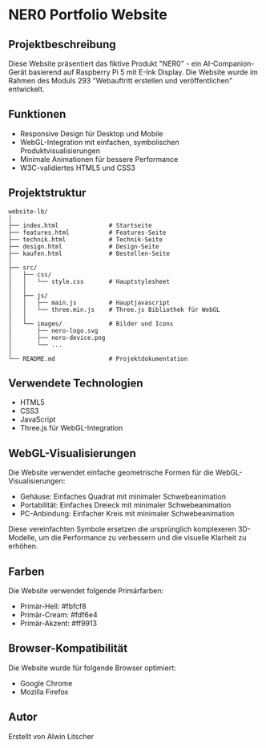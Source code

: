 # NER0 Portfolio Website

## Projektbeschreibung

Diese Website präsentiert das fiktive Produkt "NER0" - ein AI-Companion-Gerät basierend auf Raspberry Pi 5 mit E-Ink Display. Die Website wurde im Rahmen des Moduls 293 "Webauftritt erstellen und veröffentlichen" entwickelt.

## Funktionen

- Responsive Design für Desktop und Mobile
- WebGL-Integration mit einfachen, symbolischen Produktvisualisierungen
- Minimale Animationen für bessere Performance
- W3C-validiertes HTML5 und CSS3

## Projektstruktur

```
website-lb/
│
├── index.html              # Startseite
├── features.html           # Features-Seite
├── technik.html            # Technik-Seite
├── design.html             # Design-Seite
├── kaufen.html             # Bestellen-Seite
│
├── src/
│   ├── css/
│   │   └── style.css       # Hauptstylesheet
│   │
│   ├── js/
│   │   ├── main.js         # Hauptjavascript
│   │   └── three.min.js    # Three.js Bibliothek für WebGL
│   │
│   └── images/             # Bilder und Icons
│       ├── nero-logo.svg
│       ├── nero-device.png
│       └── ...
│
└── README.md               # Projektdokumentation
```

## Verwendete Technologien

- HTML5
- CSS3
- JavaScript
- Three.js für WebGL-Integration

## WebGL-Visualisierungen

Die Website verwendet einfache geometrische Formen für die WebGL-Visualisierungen:
- Gehäuse: Einfaches Quadrat mit minimaler Schwebeanimation
- Portabilität: Einfaches Dreieck mit minimaler Schwebeanimation
- PC-Anbindung: Einfacher Kreis mit minimaler Schwebeanimation

Diese vereinfachten Symbole ersetzen die ursprünglich komplexeren 3D-Modelle, um die Performance zu verbessern und die visuelle Klarheit zu erhöhen.

## Farben

Die Website verwendet folgende Primärfarben:
- Primär-Hell: #fbfcf8
- Primär-Cream: #fdf6e4
- Primär-Akzent: #ff9913

## Browser-Kompatibilität

Die Website wurde für folgende Browser optimiert:
- Google Chrome
- Mozilla Firefox

## Autor

Erstellt von Alwin Litscher
